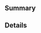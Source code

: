## Summary

<!-- Brief summary of the issue, like steps to reproduce for a bug, screenshots, etc. If you are looking to make a feature request to Greenwood, please go to https://github.com/ProjectEvergreen/greenwood . -->

## Details

<!-- Please provide additional details that would be helpful to the team when reviewing this issue. -->
